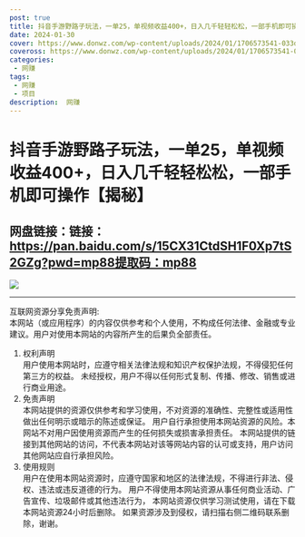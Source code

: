 ```yaml
---
post: true
title: 抖音手游野路子玩法，一单25，单视频收益400+，日入几千轻轻松松，一部手机即可操作【揭秘】
date: 2024-01-30
cover: https://www.donwz.com/wp-content/uploads/2024/01/1706573541-033def878eef05a.jpg
coveross: https://www.donwz.com/wp-content/uploads/2024/01/1706573541-033def878eef05a.jpg
categories:
 - 网赚
tags:
 - 网赚
 - 项目
description:  网赚
---
```

# 抖音手游野路子玩法，一单25，单视频收益400+，日入几千轻轻松松，一部手机即可操作【揭秘】

## 网盘链接：链接：https://pan.baidu.com/s/15CX31CtdSH1F0Xp7tS2GZg?pwd=mp88提取码：mp88  

![](https://www.donwz.com/wp-content/uploads/2024/01/1706573541-033def878eef05a.jpg)

---
互联网资源分享免责声明:  
本网站（或应用程序）的内容仅供参考和个人使用，不构成任何法律、金融或专业建议。用户对使用本网站的内容所产生的后果负全部责任。
1. 权利声明  
用户使用本网站时，应遵守相关法律法规和知识产权保护法规，不得侵犯任何第三方的权益。
未经授权，用户不得以任何形式复制、传播、修改、销售或进行商业用途。
2. 免责声明  
本网站提供的资源仅供参考和学习使用，不对资源的准确性、完整性或适用性做出任何明示或暗示的陈述或保证。
用户自行承担使用本网站资源的风险。本网站不对用户因使用资源而产生的任何损失或损害承担责任。
本网站提供的链接到其他网站的访问，不代表本网站对该等网站内容的认可或支持，用户访问其他网站应自行承担风险。
3. 使用规则  
用户在使用本网站资源时，应遵守国家和地区的法律法规，不得进行非法、侵权、违法或违反道德的行为。
用户不得使用本网站资源从事任何商业活动、广告宣传、垃圾邮件或其他违法行为，
本网站资源仅供学习测试使用，请在下载本网站资源24小时后删除。
如果资源涉及到侵权，请扫描右侧二维码联系删除，谢谢。
